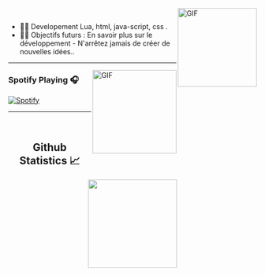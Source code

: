 <img align="right" alt="GIF" height="160px" src="https://media.giphy.com/media/du3J3cXyzhj75IOgvA/giphy.gif" />

## 

- 👨‍💻 Developement Lua, html, java-script, css .
- 💪🏼 Objectifs futurs : En savoir plus sur le développement - N'arrêtez jamais de créer de nouvelles idées..

---

<img align="right" alt="GIF" height="170px" src="https://media.giphy.com/media/J5B1Y8QZnzXXbLQIBu/giphy.gif" />

### Spotify Playing 🎧

[![Spotify](https://novatorem-bgstatic.vercel.app/api/spotify)](https://open.spotify.com/)

---

<br/>

  <h2 align="center"> Github Statistics 📈 </h2>
  
<p align="center">
<a href="https://github.com/LeFaB-Fivem">
  <img height="180em" src="https://github-readme-stats-eight-theta.vercel.app/api?username=LeFaB-Fivem&show_icons=true&theme=algolia&include_all_commits=true&count_private=true"/>
</a>
</p>

<br/>

